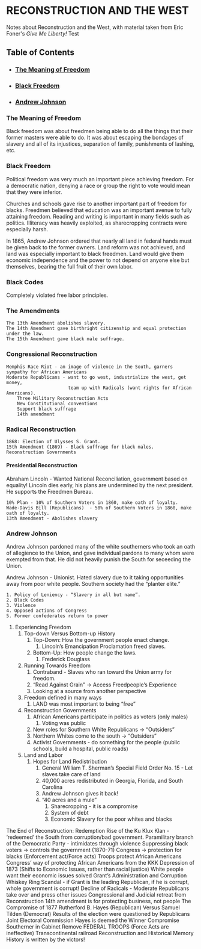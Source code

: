 # RECONSTRUCTION AND THE WEST

Notes about Reconstruction and the West, with material taken from Eric Foner's *Give Me Liberty!*
Test

## **Table of Contents**    
- ### [The Meaning of Freedom](##TheMeaningofFreedom)
- ### [Black Freedom](#BlackFreedom)
- ### [Andrew Johnson](#AndrewJohnson)

### The Meaning of Freedom

Black freedom was about freedmen being able to do all the things that their former masters were able to do. It was about escaping the bondages of slavery and all of its injustices, separation of family, punishments of lashing, etc.

### Black Freedom
Political freedom was very much an important piece achieving freedom. For a democratic nation, denying a race or group the right to vote would mean that they were inferior. 

Churches and schools gave rise to another important part of freedom for blacks. Freedmen believed that education was an important avenue to fully attaining freedom. Reading and writing is important in many fields such as politics. Illiteracy was heavily exploited, as sharecropping contracts were especially harsh.

In 1865, Andrew Johnson ordered that nearly all land in federal hands must be given back to the former owners. Land reform was not achieved, and land was especially important to black freedmen. Land would give them economic independence and the power to not depend on anyone else but themselves, bearing the full fruit of their own labor. 

### Black Codes

Completely violated free labor principles.

### The Amendments

    The 13th Amendment abolishes slavery. 
    The 14th Amendment gave birthright citizenship and equal protection under the law. 
    The 15th Amendment gave black male suffrage. 

### Congressional Reconstruction
    Memphis Race Riot - an image of violence in the South, garners sympathy for African Americans
    Moderate Republicans - want to go west, industrialize the west, get money, 
                           team up with Radicals (want rights for African Americans).
        Three Military Reconstruction Acts
        New Constitutional conventions
        Support black suffrage
        14th amendment

### Radical Reconstruction
    1868: Election of Ulysses S. Grant.
    15th Amendment (1869) - Black suffrage for black males.
    Reconstruction Governments

#### Presidential Reconstruction

Abraham Lincoln - Wanted National Reconciliation, government based on equality! Lincoln dies early, his plans are undermined by the next president. He supports the Freedmen Bureau.

    10% Plan - 10% of Southern Voters in 1860, make oath of loyalty.
    Wade-Davis Bill (Republicans)  - 50% of Southern Voters in 1860, make oath of loyalty.
    13th Amendment - Abolishes slavery

### Andrew Johnson

Andrew Johnson pardoned many of the white southerners who took an oath of allegience to the Union, and gave individual pardons to many whom were exempted from that. He did not heavily punish the South for seceeding the Union.

Andrew Johnson - Unionist. Hated slavery due to it taking opportunities away from poor white people. Southern society had the “planter elite.”

    1. Policy of Leniency - “Slavery in all but name”.
    2. Black Codes
    3. Violence
    4. Opposed actions of Congress
    5. Former confederates return to power

1. Experiencing Freedom
    1. Top-down Versus Bottom-up History
        1. Top-Down: How the government people enact change. 
            1. Lincoln’s Emancipation Proclamation freed slaves.
        1. Bottom-Up: How people change the laws.
            1. Frederick Douglass
    1. Running Towards Freedom
        1. Contraband - Slaves who ran toward the Union army for freedom.
        1. “Read Against Grain” → Access Freedpeople’s Experience
        1. Looking at a source from another perspective
    1. Freedom defined in many ways
        1. LAND was most important to being “free”
    1. Reconstruction Governments
        1. African Americans participate in politics as voters (only males)
            1. Voting was public
        1. New roles for Southern White Republicans → “Outsiders”
        1. Northern Whites come to the south → “Outsiders”
        1. Activist Governments - do something for the people (public schools, build a hospital, public roads)
    1. Land and Labor
        1. Hopes for Land Redistribution
            1. General William T. Sherman’s Special Field Order No. 15 - Let slaves take care of land
            1. 40,000 acres redistributed in Georgia, Florida, and South Carolina
            1. Andrew Johnson gives it back!
            1. “40 acres and a mule”
                1. Sharecropping - it is a compromise
                1. System of debt
                1. Economic Slavery for the poor whites and blacks


The End of Reconstruction: Redemption
Rise of the Ku Klux Klan - ‘redeemed’ the South from corruption/bad government.
Paramilitary branch of the Democratic Party - intimidates through violence
Suppressing black voters → controls the government
(1870-71) Congress → protection for blacks (Enforcement act/Force acts)
Troops protect African Americans
Congress’ way of protecting African Americans from the KKK
Depression of 1873 (Shifts to Economic Issues, rather than racial justice)
White people want their economic issues solved
Grant’s Administration and Corruption
Whiskey Ring Scandal - if Grant is the leading Republican, if he is corrupt, whole government is corrupt!
Decline of Radicals - Moderate Republicans take over and press other issues
Congressional and Judicial retreat from Reconstruction
14th amendment is for protecting business, not people
The Compromise of 1877
Rutherford B. Hayes (Republican) Versus Samuel Tilden (Democrat)
Results of the election were questioned by Republicans
Joint Electoral Commission
Hayes is deemed the Winner
Compromise
Southerner in Cabinet
Remove FEDERAL TROOPS (Force Acts are ineffective)
Transcontinental railroad
Reconstruction and Historical Memory
History is written by the victors!

